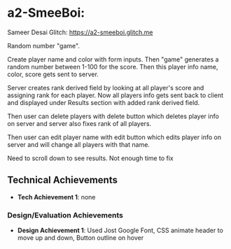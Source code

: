 
# a2-SmeeBoi: 
Sameer Desai 
Glitch: https://a2-smeeboi.glitch.me

Random number "game". 

Create player name and color with form inputs. Then "game" generates a random number between 1-100 for the score. Then this player info name, color, score gets sent to server.

Server creates rank derived field by looking at all player's score and assigning rank for each player. Now all players info gets sent back to client and displayed under Results section with added rank derived field.

Then user can delete players with delete button which deletes player info on server and server also fixes rank of all players. 

Then user can edit player name with edit button which edits player info on server and will change all players with that name.

Need to scroll down to see results. Not enough time to fix


## Technical Achievements
- **Tech Achievement 1**: none

### Design/Evaluation Achievements
- **Design Achievement 1**:
Used Jost Google Font,
CSS animate header to move up and down,
Button outline on hover

